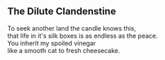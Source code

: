 The Dilute Clandenstine
-----------------------
To seek another land the candle knows this,  
that life in it's silk boxes is as endless as the peace.  
You inherit my spoiled vinegar  
like a smooth cat to fresh cheesecake.  
